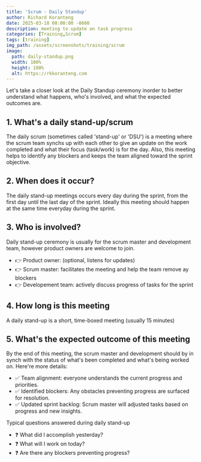 ```yaml
---
title: 'Scrum - Daily Standup'
author: Richard Koranteng
date: 2025-03-18 08:00:00 -0600
description: meeting to update on task progress
categories: [Training,Scrum]
tags: [training]
img_path: /assets/screenshots/training/scrum
image:
  path: daily-standup.png
  width: 100%
  height: 100%
  alt: https://rkkoranteng.com
---
```


Let's take a closer look at the Daily Standup ceremony inorder to better understand what happens, who's involved, and what the expected outcomes are.

## 1. What's a daily stand-up/scrum
The daily scrum (sometimes called 'stand-up' or 'DSU') is a meeting where the scrum team synchs up with each other to give an update on the work completed and what their focus (task/work) is for the day. Also, this meeting helps to identify any blockers and keeps the team aligned toward the sprint objective.

## 2. When does it occur?
The daily stand-up meetings occurs every day during the sprint, from the first day until the last day of the sprint. Ideally this meeting should happen at the same time everyday during the sprint.

## 3. Who is involved?
Daily stand-up ceremony is usually for the scrum master and development team, however product owners are welcome to join.

- 👉 Product owner: (optional, listens for updates)
- 👉 Scrum master: facilitates the meeting and help the team remove ay blockers
- 👉 Developement team: actively discuss progress of tasks for the sprint

## 4. How long is this meeting
A daily stand-up is a short, time-boxed meeting (usually 15 minutes)

## 5. What's the expected outcome of this meeting
By the end of this meeting, the scrum master and development should by in synch with the status of what's been completed and what's being worked on. Here're more details:

- ✅ Team alignment: everyone understands the current progress and priorities.
- ✅ Identified blockers: Any obstacles preventing progress are surfaced for resolution.
- ✅ Updated sprint backlog: Scrum master will adjusted tasks based on progress and new insights.

Typical questions answered during daily stand-up

- ❓ What did I accomplish yesterday?
- ❓ What will I work on today?
- ❓ Are there any blockers preventing progress?


